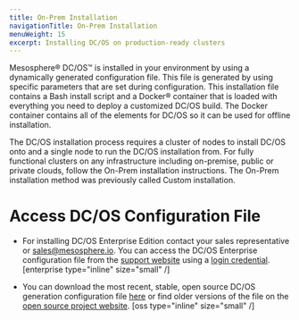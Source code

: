 ```yaml
---
title: On-Prem Installation 
navigationTitle: On-Prem Installation 
menuWeight: 15
excerpt: Installing DC/OS on production-ready clusters
---
```


Mesosphere&reg; DC/OS&trade; is installed in your environment by using a dynamically generated configuration file. This file is generated by using specific parameters that are set during configuration. This installation file contains a Bash install script and a Docker&reg; container that is loaded with everything you need to deploy a customized DC/OS build. The Docker container contains all of the elements for DC/OS so it can be used for offline installation.

The DC/OS installation process requires a cluster of nodes to install DC/OS onto and a single node to run the DC/OS installation from. For fully functional clusters on any infrastructure including on-premise, public or private clouds, follow the On-Prem installation instructions. The On-Prem installation method was previously called Custom installation. 

# Access DC/OS Configuration File

- For installing DC/OS Enterprise Edition contact your sales representative or <sales@mesosphere.io>. You can access the DC/OS Enterprise configuration file from the [support website](https://support.mesosphere.com/s/downloads) using a [login credential](https://support.mesosphere.com/s/login/). [enterprise type="inline" size="small" /]

- You can download the most recent, stable, open source DC/OS generation configuration file [here](https://downloads.dcos.io/dcos/stable/dcos_generate_config.sh) or find older versions of the file on the [open source project website](https://dcos.io/releases/). [oss type="inline" size="small" /]
